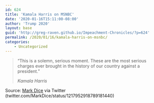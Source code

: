 ```yaml
---
id: 624
title: 'Kamala Harris on MSNBC'
date: '2020-01-16T15:11:00-08:00'
author: 'Trump 2020'
layout: base
guid: 'http://greg-raven.github.io/Impeachment-Chronicles/?p=624'
permalink: /2020/01/16/kamala-harris-on-msnbc/
categories:
    - Uncategorized
---
```


> “This is a solemn, serious moment. These are the most serious charges ever brought in the history of our country against a president.”
> 
> <cite>Kamala Harris</cite>

Source: [Mark Dice](https://markdice.creator-spring.com) via Twitter (twitter.com/MarkDice/status/1217952918789181440)